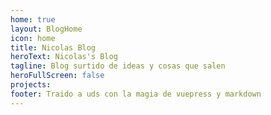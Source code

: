 ```yaml
---
home: true
layout: BlogHome
icon: home
title: Nicolas Blog
heroText: Nicolas's Blog
tagline: Blog surtido de ideas y cosas que salen
heroFullScreen: false
projects:
footer: Traido a uds con la magia de vuepress y markdown
---
```

